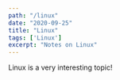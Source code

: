 ```yaml
---
path: "/linux"
date: "2020-09-25"
title: "Linux"
tags: ['Linux']
excerpt: "Notes on Linux"
---
```


Linux is a very interesting topic!
    